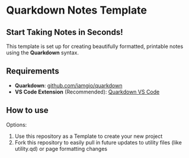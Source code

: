 # Quarkdown Notes Template

## Start Taking Notes in Seconds!

This template is set up for creating beautifully formatted, printable notes using the **Quarkdown** syntax.

## Requirements

* **Quarkdown**: [github.com/iamgio/quarkdown](https://github.com/iamgio/quarkdown)
* **VS Code Extension** (Recommended): [Quarkdown VS Code](https://marketplace.visualstudio.com/items?itemName=quarkdown.quarkdown-vscode)

## How to use

Options:

1. Use this repository as a Template to create your new project
2. Fork this repository to easily pull in future updates to utility files (like utility.qd) or page formatting changes
